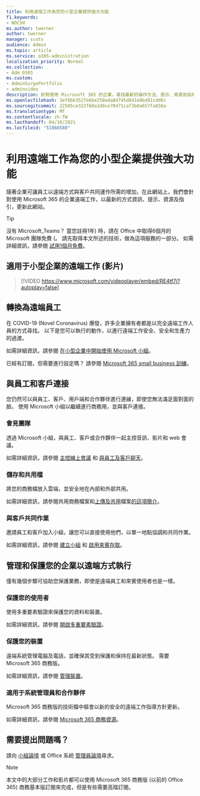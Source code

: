 ```yaml
---
title: 利用遠端工作為您的小型企業提供強大功能
f1.keywords:
- NOCSH
ms.author: twerner
author: twerner
manager: scotv
audience: Admin
ms.topic: article
ms.service: o365-administration
localization_priority: Normal
ms.collection:
- Adm_O365
ms.custom:
- AdminSurgePortfolio
- adminvideo
description: 針對使用 Microsoft 365 的企業，尋找最新的操作方法、提示、資源及指導方針。
ms.openlocfilehash: 3ef8bb3527e6be258eda8d745d841e8bd81cdd6c
ms.sourcegitcommit: 22505ce322f68a2d0ce70d71caf3b0a657fa838a
ms.translationtype: MT
ms.contentlocale: zh-TW
ms.lasthandoff: 04/16/2021
ms.locfileid: "51860580"
---
```

# <a name="empower-your-small-business-with-remote-work"></a>利用遠端工作為您的小型企業提供強大功能

隨著企業可讓員工以遠端方式與客戶共同運作所需的增加，在此網站上，我們會針對使用 Microsoft 365 的企業遠端工作，以最新的方式資訊、提示、資源及指引，更新此網站。

>[!TIP]
>沒有 Microsoft_Teams？ 當您註冊1年) 時，請在 Office 中取得6個月的 Microsoft 團隊免費 (。 請先取得本文所述的技術，做為這項服務的一部分。 如需詳細資訊，請參閱 [試用1個月免費](https://aka.ms/SMBTeamsOffer)。

## <a name="remote-work-for-your-small-business-video"></a>適用于小型企業的遠端工作 (影片) 

> [!VIDEO https://www.microsoft.com/videoplayer/embed/RE4tf7i?autoplay=false]

## <a name="transitioning-to-a-remote-workforce"></a>轉換為遠端員工

在 COVID-19 (Novel Coronavirus) 爆發，許多企業擁有者都是以完全遠端工作人員的方式尋找。 以下是您可以執行的動作，以進行遠端工作安全、安全和生產力的過渡。

如需詳細資訊，請參閱 [在小型企業中開始使用 Microsoft 小組](https://support.microsoft.com/office/get-started-with-microsoft-teams-in-your-small-business-184f1aba-2f91-43f0-86e1-9fae607e24f6)。

已經有訂閱，但需要進行設定嗎？ 請參閱 [Microsoft 365 small business 訓練](https://support.microsoft.com/office/set-up-your-small-business-6ab4bbcd-79cf-4000-a0bd-d42ce4d12816)。

## <a name="connect-with-employees-and-customers"></a>與員工和客戶連接

您仍然可以與員工、客戶、用戶端和合作夥伴進行連線，即使您無法滿足面對面的臉。 使用 Microsoft 小組以繼續進行商務用，並與客戶連接。 

### <a name="meet-up-in-teams"></a>會見團隊

透過 Microsoft 小組，與員工、客戶或合作夥伴一起主控音訊、影片和 web 會議。

如需詳細資訊，請參閱 [主控線上會議](https://support.microsoft.com/topic/host-online-meetings-for-your-business-d5101f5c-30e3-4097-bb10-6d2fdeb9cf53) 和 [與員工及客戶聊天](https://support.microsoft.com/office/chat-with-employees-and-customers-65748808-a403-462c-a6e1-b169e5bc6c92)。

### <a name="store-and-share-files"></a>儲存和共用檔

將您的商務檔放入雲端，並安全地在內部和外部共用。

如需詳細資訊，請參閱共用商務檔案和[上傳及共用](https://support.microsoft.com/office/upload-and-share-files-57b669db-678e-424e-b0a0-15d19215cb12)檔案[的這項簡介](https://support.microsoft.com/topic/share-your-business-files-overview-6725104a-6df7-4778-99c4-c06217dffecc)。

### <a name="collaborate-with-customers"></a>與客戶共同作業

邀請員工和客戶加入小組，讓您可以直接使用他們，以單一地點協調和共同作業。

如需詳細資訊，請參閱 [建立小組](https://support.microsoft.com/office/create-a-team-with-guests-11fbb083-52ee-434d-8c6e-63711fdafac7) 和 [啟用來賓存取](https://docs.microsoft.com/MicrosoftTeams/guest-joins)。

## <a name="manage-and-secure-your-business-to-run-remotely"></a>管理和保護您的企業以遠端方式執行

僅有幾個步驟可協助您保護業務，即使是遠端員工和來賓使用者也是一樣。

### <a name="secure-your-users"></a>保護您的使用者

使用多重要素驗證來保護您的資料和裝置。

如需詳細資訊，請參閱 [開啟多重要素驗證](https://support.microsoft.com/office/secure-employee-accounts-with-mfa-in-microsoft-365-business-e12187b8-216a-4490-9e3b-df34a06fb787)。

### <a name="secure-your-devices"></a>保護您的裝置

遠端系統管理電腦及電話，並確保其受到保護和保持在最新狀態。 需要 Microsoft 365 商務版。

如需詳細資訊，請參閱 [管理裝置](https://support.microsoft.com/office/manage-policies-for-windows-10-pcs-5b5aec9e-e267-463a-bc39-54753375e579)。

### <a name="more-for-admins-and-partners"></a>適用于系統管理員和合作夥伴

Microsoft 365 商務版的技術檔中樞會以新的安全的遠端工作指導方針更新。

如需詳細資訊，請參閱 [Microsoft 365 商務資源](https://docs.microsoft.com/microsoft-365/business)。

## <a name="need-to-ask-a-question"></a>需要提出問題嗎？ 

請向 [小組論壇](https://answers.microsoft.com/msteams/forum) 或 Office 系統 [管理員論壇](https://answers.microsoft.com)尋求。

> [!NOTE]
> 本文中的大部分工作和影片都可以使用 Microsoft 365 商務版 (以前的 Office 365) 商務基本版訂閱來完成，但是有些需要高階訂閱。 